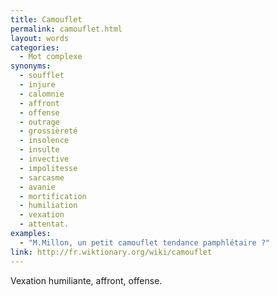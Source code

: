 ```yaml
---
title: Camouflet
permalink: camouflet.html
layout: words
categories:
  - Mot complexe
synonyms:
  - soufflet
  - injure
  - calomnie
  - affront
  - offense
  - outrage
  - grossièreté
  - insolence
  - insulte
  - invective
  - impolitesse
  - sarcasme
  - avanie
  - mortification
  - humiliation
  - vexation
  - attentat.
examples:
  - "M.Millon, un petit camouflet tendance pamphlétaire ?"
link: http://fr.wiktionary.org/wiki/camouflet
---
```


Vexation humiliante, affront, offense.

